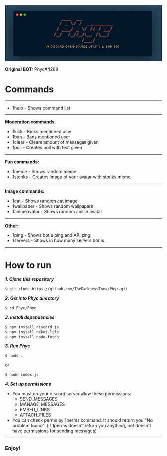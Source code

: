  
 ​![​Header​](images/header.jpg)

**Original BOT:** Phyc#4288

# Commands
---
- 1help - Shows command list
---
**Moderation commands:**
- 1kick - Kicks mentioned user
- 1ban - Bans mentioned user
- 1clear - Clears amount of messages given
- 1poll - Creates poll with text given
---
**Fun commands:**
- 1meme - Shows random meme
- 1stonks - Creates image of your avatar with stonks meme
---
**Image commands:**
- 1cat - Shows random cat image
- 1wallpaper - Shows random wallpapers
- 1animeavatar - Shows random anime avatar
---
**Other:**
- 1ping - Shows bot's ping and API ping
- 1servers - Shows in how many servers bot is
---

# How to run

***1. Clone this repository***
```
$ git clone https://github.com/TheDarknessToma/Phyc.git
```
***2. Get into Phyc directory***
```
$ cd Phyc/Phyc
```
***3. Install dependencies***
```
$ npm install discord.js
$ npm install nekos.life
$ npm install node-fetch
```
***3. Run Phyc***
```
$ node .
```
or
```
$ node index.js
```

***4. Set up permissions***
- You must on your discord server allow these permissions:
  - SEND_MESSAGES
  - MANAGE_MESSAGES
  - EMBED_LINKS
  - ATTACH_FILES
- You can check perms by 1perms command. It should return you "No problem found".
(if 1perms doesn't return you anything, bot doesn't have permissions for sending messages)
---
### Enjoy!

